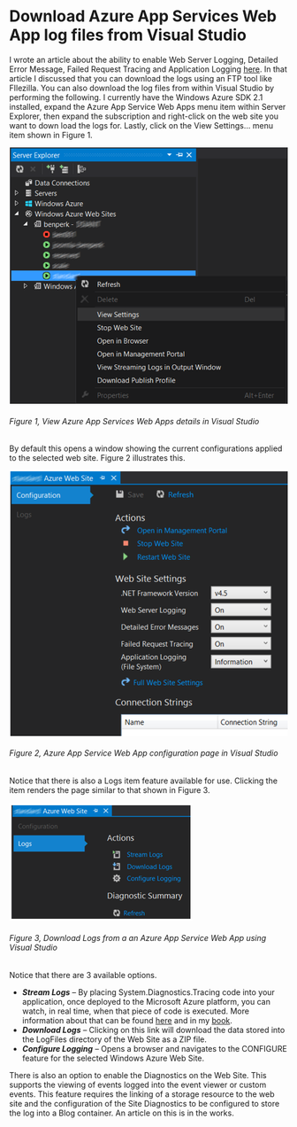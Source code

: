 # Download Azure App Services Web App log files from Visual Studio

I wrote an article about the ability to enable Web Server Logging, Detailed Error Message, Failed Request Tracing and Application Logging [here][LINK1].  In that article I discussed that you can download the logs using an FTP tool like FIlezilla. You can also download the log files from within Visual Studio by performing the following.  I currently have the Windows Azure SDK 2.1 installed, expand the Azure App Service Web Apps menu item within Server Explorer, then expand the subscription and right-click on the web site you want to down load the logs for.  Lastly, click on the View Settings… menu item shown in Figure 1.

![View Azure App Services Web Apps details in Visual Studio][FIGURE1]
###### Figure 1, View Azure App Services Web Apps details in Visual Studio

By default this opens a window showing the current configurations applied to the selected web site.  Figure 2 illustrates this.

![Azure App Service Web App configuration page in Visual Studio][FIGURE2]
###### Figure 2, Azure App Service Web App configuration page in Visual Studio

Notice that there is also a Logs item feature available for use.  Clicking the item renders the page similar to that shown in Figure 3.

![Download Logs from a an Azure App Service Web App using Visual Studio][FIGURE3]
###### Figure 3, Download Logs from a an Azure App Service Web App using Visual Studio

Notice that there are 3 available options.

+ ***Stream Logs*** – By placing System.Diagnostics.Tracing code into your application, once deployed to the Microsoft Azure platform, you can watch, in real time, when that piece of code is executed.  More information about that can be found [here][LINK2] and in my [book][LINK3].
+ ***Download Logs*** – Clicking on this link will download the data stored into the LogFiles directory of the Web Site as a ZIP file.
+ ***Configure Logging*** – Opens a browser and navigates to the CONFIGURE feature for the selected Windows Azure Web Site.

There is also an option to enable the Diagnostics on the Web Site.  This supports the viewing of events logged into the event viewer or custom events.  This feature requires the linking of a storage resource to the web site and the configuration of the Site Diagnostics to be configured to store the log into a Blog container.  An article on this is in the works.

[FIGURE1]: ../images/2013/msdn-0279.png "Figure 1, View Azure App Services Web Apps details in Visual Studio"
[FIGURE2]: ../images/2013/msdn-0280.png "Figure 2, Azure App Service Web App configuration page in Visual Studio"
[FIGURE3]: ../images/2013/msdn-0281.png "Figure 3, Download Logs from a an Azure App Service Web App using Visual Studio"

[LINK1]: ../2013/2013-09-enable-logging-on-your-windows-azure-web-site-from-visual-studio.md
[LINK2]: http://weblogs.asp.net/scottgu/archive/2013/04/30/announcing-the-release-of-windows-azure-sdk-2-0-for-net.aspx
[LINK3]: http://www.wrox.com/WileyCDA/WroxTitle/Windows-Azure-and-ASP-NET-MVC-Migration.productCd-1118678583.html
